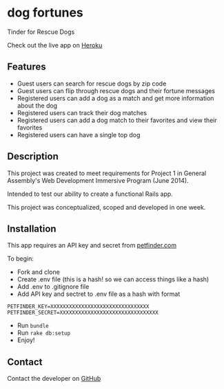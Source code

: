 # dog fortunes
Tinder for Rescue Dogs

Check out the live app on [Heroku](http://rescue-dogs.herokuapp.com/)

## Features
* Guest users can search for rescue dogs by zip code
* Guest users can flip through rescue dogs and their fortune messages
* Registered users can add a dog as a match and get more information about the dog
* Registered users can track their dog matches
* Registered users can add a dog match to their favorites and view their favorites
* Registered users can have a single top dog

## Description
This project was created to meet requirements for Project 1 in General Assembly's Web Development Immersive Program (June 2014).

Intended to test our ability to create a functional Rails app.

This project was conceptualized, scoped and developed in one week.

## Installation
This app requires an API key and secret from [petfinder.com](https://www.petfinder.com/developers/api-docs)

To begin:
* Fork and clone
* Create .env file (this is a hash! so we can access things like a hash)
* Add .env to .gitignore file
* Add API key and sectret to .env file as a hash with format
```
PETFINDER_KEY=XXXXXXXXXXXXXXXXXXXXXXXXXXXXXXXX
PETFINDER_SECRET=XXXXXXXXXXXXXXXXXXXXXXXXXXXXXXXX
```
* Run ```bundle```
* Run ```rake db:setup```
* Enjoy!

## Contact
Contact the developer on [GitHub](https://github.com/devindreszer/)
